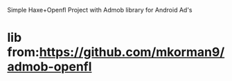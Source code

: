 Simple Haxe+Openfl Project with Admob library for Android Ad's


lib from:https://github.com/mkorman9/admob-openfl 
=======
